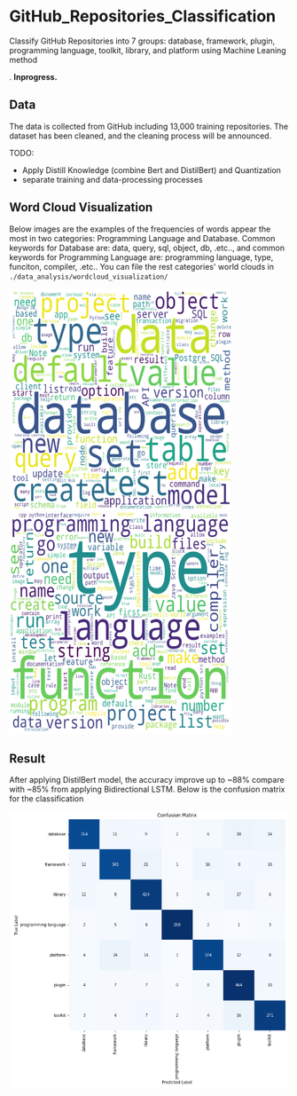 # GitHub_Repositories_Classification

Classify GitHub Repositories into 7 groups: database, framework, plugin, programming language, toolkit, library, and platform using Machine Leaning method

. **Inprogress.**

## Data

The data is collected from GitHub including 13,000 training repositories. The dataset has been cleaned, and the cleaning process will be announced.

TODO:
- Apply Distill Knowledge (combine Bert and DistilBert) and Quantization
- separate training and data-processing processes


## Word Cloud Visualization

Below images are the examples of the frequencies of words appear the most in two categories: Programming Language and Database. Common keywords for Database are: data, query, sql, object, db, .etc.., and common keywords for Programming Language are: programming language, type, funciton, compiler, .etc.. You can file the rest categories' world clouds in `./data_analysis/wordcloud_visualization/`



<p float="left">
  <img src="https://github.com/minhN2000/GitHub_Repositories_Classification/blob/main/result/wordcloud_visualization/database_wordcloud.png" width="400" height="400" style="margin-right: 20px;"/>
  <img src="https://github.com/minhN2000/GitHub_Repositories_Classification/blob/main/result/wordcloud_visualization/pl_wordcloud.png" width="400" height="400"/> 
</p>

## Result

After applying DistilBert model, the accuracy improve up to ~88% compare with ~85% from applying Bidirectional LSTM. Below is the confusion matrix for the classification

![confusion matrix](https://github.com/minhN2000/GitHub_Repositories_Classification/blob/main/result/confusion_matrix/confusion%20matrix.png)
